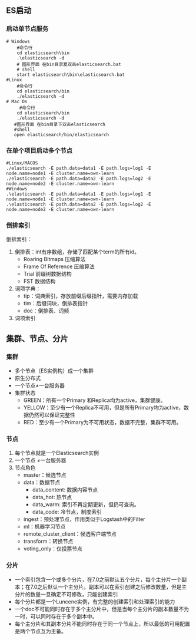 ## ES启动

### 启动单节点服务

```shell
# Windows
    #命令行
    cd elasticsearch\bin
    .\elasticsearch -d
    # 图形界面 在bin目录夏双击elasticsearch.bat
    # shell
    start elasticsearch\bin\elasticsearch.bat
#Linux
	#命令行
    cd elasticsearch/bin
    ./elasticsearch -d
# Mac Os
	 #命令行
    cd elasticsearch/bin
    ./elasticsearch -d
   #图形界面 在bin目录下双击elasticsearch
   #shell
   open elasticsearch/bin/elasticsearch
```

### 在单个项目启动多个节点
```shell
#Linux/MACOS
./elasticsearch -E path.data=data1 -E path.logs=log1 -E node.name=node1 -E cluster.name=own-learn
./elasticsearch -E path.data=data2 -E path.logs=log2 -E node.name=node2 -E cluster.name=own-learn
#Windows
.\elasticsearch -E path.data=data1 -E path.logs=log1 -E node.name=node1 -E cluster.name=own-learn
.\elasticsearch -E path.data=data2 -E path.logs=log2 -E node.name=node2 -E cluster.name=own-learn
```

### 倒排索引

倒排索引：

1. 倒排表：int有序数组，存储了匹配某个term的所有id。
   - Roaring Bitmaps 压缩算法
   - Frame Of Reference 压缩算法
   - Trial 前缀树数据结构
   - FST 数据结构
2. 词项字典：
   - tip：词典索引，存放前缀后缀指针，需要内存加载
   - tim：后缀词块，倒排表指针
   - doc：倒排表、词频
3. 词项索引

## 集群、节点、分片

### 集群

- 多个节点（ES实例构）成一个集群
- 原生分布式
- 一个节点≠一台服务器
- 集群状态
  - GREEN：所有一个Primary 和Replica均为active，集群健康。
  - YELLOW：至少有一个Replica不可用，但是所有Primary均为active，数据仍然可以保证完整性
  - RED：至少有一个Primary为不可用状态，数据不完整，集群不可用。

### 节点

1. 每个节点就是一个Elasticsearch实例
2. 一个节点 ≠一台服务器
3. 节点角色
   - master：候选节点
   - data：数据节点
     - data_content: 数据内容节点
     - data_hot: 热节点
     - data_warm: 索引不再定期更新，但扔可查询。
     - data_code: 冷节点，制度索引
   - ingest：预处理节点，作用类似于Logstash中的Filter
   - ml：机器学习节点
   - remote_cluster_client：候选客户端节点
   - transform：转换节点
   - voting_only：仅投票节点

### 分片

- 一个索引包含一个或多个分片，在7.0之前默认五个分片，每个主分片一个副本；在7.0之后默认一个主分片。副本可以在索引创建之后修改数量，但是主分片的数量一旦确定不可修改，只能创建索引
- 每个分片都是一个Luncene实例，有完整的创建索引和处理索引的能力
- 一个doc不可能同时存在于多个主分片中，但是当每个主分片的副本数量不为一时，可以同时存在于多个副本中。
- 每个主分片和其副本分片不能同时存在于同一个节点上，所以最低的可用配置是两个节点互为主备。

